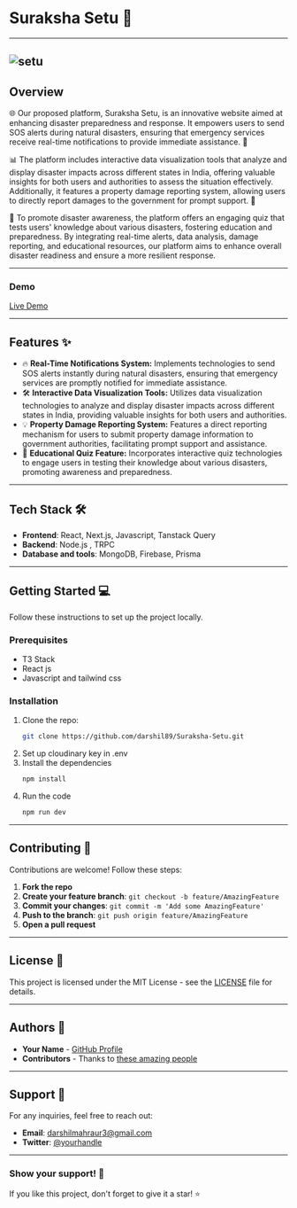 # **Suraksha Setu** 🚀

---
![setu](https://i.giphy.com/media/v1.Y2lkPTc5MGI3NjExOGsweTNjNGoxbWY0angwZGx2MTM1OHo4eDU2dWg5NTVycGljc2d5NCZlcD12MV9pbnRlcm5hbF9naWZfYnlfaWQmY3Q9Zw/U7bo3ZBR8lcKSmGdlT/giphy.gif)
---

## **Overview**

🌐 Our proposed platform, Suraksha Setu, is an innovative website aimed at enhancing disaster preparedness and response. It empowers users to send SOS alerts during natural disasters, ensuring that emergency services receive real-time notifications to provide immediate assistance. 📡

📊 The platform includes interactive data visualization tools that analyze and display disaster impacts across different states in India, offering valuable insights for both users and authorities to assess the situation effectively. Additionally, it features a property damage reporting system, allowing users to directly report damages to the government for prompt support. 📝

🧠 To promote disaster awareness, the platform offers an engaging quiz that tests users' knowledge about various disasters, fostering education and preparedness. By integrating real-time alerts, data analysis, damage reporting, and educational resources, our platform aims to enhance overall disaster readiness and ensure a more resilient response.


---

### **Demo**

[Live Demo](https://suraksha-setuu.vercel.app/)

---

## **Features** ✨

- 🔥 **Real-Time Notifications System:** Implements technologies to send SOS alerts instantly during natural disasters, ensuring that emergency services are promptly notified for immediate assistance.
- 🛠️ **Interactive Data Visualization Tools:** Utilizes data visualization technologies to analyze and display disaster impacts across different states in India, providing valuable insights for both users and authorities.
- 💡 **Property Damage Reporting System:** Features a direct reporting mechanism for users to submit property damage information to government authorities, facilitating prompt support and assistance.
- 🚀 **Educational Quiz Feature:** Incorporates interactive quiz technologies to engage users in testing their knowledge about various disasters, promoting awareness and preparedness.

---

## **Tech Stack** 🛠️

- **Frontend**: React, Next.js, Javascript, Tanstack Query
- **Backend**: Node.js , TRPC
- **Database and tools**: MongoDB, Firebase, Prisma

---

## **Getting Started** 💻

Follow these instructions to set up the project locally.

### **Prerequisites**

- T3 Stack
- React js
- Javascript and tailwind css

### **Installation**

1. Clone the repo:
   ```bash
   git clone https://github.com/darshil89/Suraksha-Setu.git
   ```
2. Set up cloudinary key in .env
3. Install the dependencies
    ```bash
   npm install
   ```
4. Run the code
    ```bash
   npm run dev
   ```

---

## **Contributing** 🤝

Contributions are welcome! Follow these steps:

1. **Fork the repo**
2. **Create your feature branch**: `git checkout -b feature/AmazingFeature`
3. **Commit your changes**: `git commit -m 'Add some AmazingFeature'`
4. **Push to the branch**: `git push origin feature/AmazingFeature`
5. **Open a pull request**

---

## **License** 📝

This project is licensed under the MIT License - see the [LICENSE](LICENSE) file for details.

---

## **Authors** 👥

- **Your Name** - [GitHub Profile](https://github.com/darshil89)
- **Contributors** - Thanks to [these amazing people](https://github.com/darshil89/Suraksha-Setu/contributors)

---

## **Support** 💬

For any inquiries, feel free to reach out:

- **Email**: darshilmahraur3@gmail.com
- **Twitter**: [@yourhandle](https://x.com/DMahraur?t=vJsxXpuPpqOON9kH4Tr8jw&s=09)

---

### **Show your support!** 🌟

If you like this project, don't forget to give it a star! ⭐

